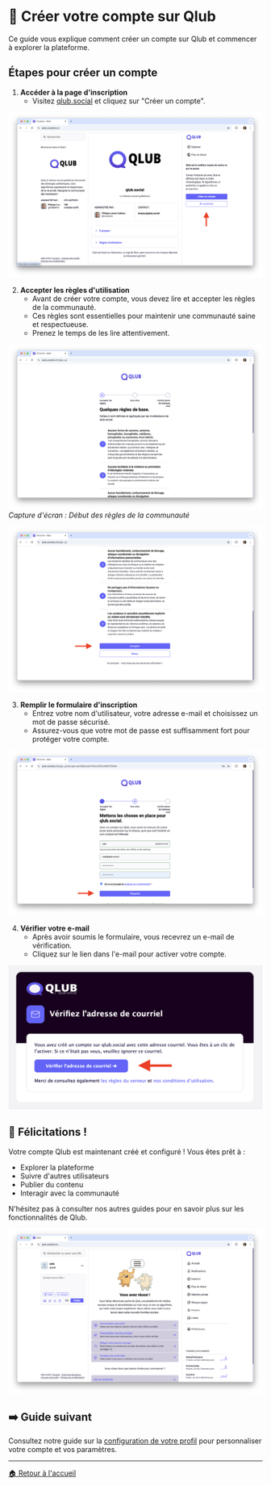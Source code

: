 # 👤 Créer votre compte sur Qlub

Ce guide vous explique comment créer un compte sur Qlub et commencer à explorer la plateforme.

## Étapes pour créer un compte

1. **Accéder à la page d'inscription**
   - Visitez [qlub.social](https://qlub.social) et cliquez sur "Créer un compte".

![Créer un compte](../screenshots/create-account/create-account.png)


2. **Accepter les règles d'utilisation**
   - Avant de créer votre compte, vous devez lire et accepter les règles de la communauté.
   - Ces règles sont essentielles pour maintenir une communauté saine et respectueuse.
   - Prenez le temps de les lire attentivement.

![Règles de la communauté - Partie supérieure](../screenshots/create-account/rules-top.png)
*Capture d'écran : Début des règles de la communauté*

![Règles de la communauté - Bouton d'acceptation](../screenshots/create-account/rules-bottom.png)

3. **Remplir le formulaire d'inscription**
   - Entrez votre nom d'utilisateur, votre adresse e-mail et choisissez un mot de passe sécurisé.
   - Assurez-vous que votre mot de passe est suffisamment fort pour protéger votre compte.

![Formulaire d'inscription](../screenshots/create-account/signup-form.png)

4. **Vérifier votre e-mail**
   - Après avoir soumis le formulaire, vous recevrez un e-mail de vérification.
   - Cliquez sur le lien dans l'e-mail pour activer votre compte.

![Email de vérification](../screenshots/create-account/verification-email.png)

## 🎉 Félicitations !

Votre compte Qlub est maintenant créé et configuré ! Vous êtes prêt à :
- Explorer la plateforme
- Suivre d'autres utilisateurs
- Publier du contenu
- Interagir avec la communauté

N'hésitez pas à consulter nos autres guides pour en savoir plus sur les fonctionnalités de Qlub.

![Compte créé avec succès](../screenshots/create-account/account-created.png)


## ➡️ Guide suivant

Consultez notre guide sur la [configuration de votre profil](profile.md) pour personnaliser votre compte et vos paramètres.

---

[🏠 Retour à l'accueil](../index.md)